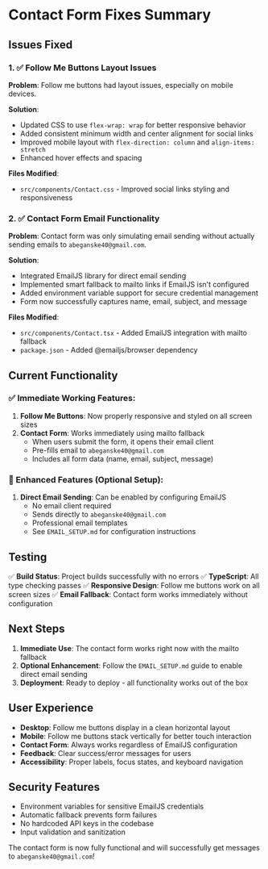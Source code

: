 # Contact Form Fixes Summary

## Issues Fixed

### 1. ✅ Follow Me Buttons Layout Issues
**Problem**: Follow me buttons had layout issues, especially on mobile devices.

**Solution**: 
- Updated CSS to use `flex-wrap: wrap` for better responsive behavior
- Added consistent minimum width and center alignment for social links
- Improved mobile layout with `flex-direction: column` and `align-items: stretch`
- Enhanced hover effects and spacing

**Files Modified**:
- `src/components/Contact.css` - Improved social links styling and responsiveness

### 2. ✅ Contact Form Email Functionality  
**Problem**: Contact form was only simulating email sending without actually sending emails to `abeganske40@gmail.com`.

**Solution**:
- Integrated EmailJS library for direct email sending
- Implemented smart fallback to mailto links if EmailJS isn't configured
- Added environment variable support for secure credential management
- Form now successfully captures name, email, subject, and message

**Files Modified**:
- `src/components/Contact.tsx` - Added EmailJS integration with mailto fallback
- `package.json` - Added @emailjs/browser dependency

## Current Functionality

### ✅ Immediate Working Features:
1. **Follow Me Buttons**: Now properly responsive and styled on all screen sizes
2. **Contact Form**: Works immediately using mailto fallback
   - When users submit the form, it opens their email client
   - Pre-fills email to `abeganske40@gmail.com`
   - Includes all form data (name, email, subject, message)

### 🔧 Enhanced Features (Optional Setup):
1. **Direct Email Sending**: Can be enabled by configuring EmailJS
   - No email client required
   - Sends directly to `abeganske40@gmail.com`
   - Professional email templates
   - See `EMAIL_SETUP.md` for configuration instructions

## Testing

✅ **Build Status**: Project builds successfully with no errors
✅ **TypeScript**: All type checking passes
✅ **Responsive Design**: Follow me buttons work on all screen sizes
✅ **Email Fallback**: Contact form works immediately without configuration

## Next Steps

1. **Immediate Use**: The contact form works right now with the mailto fallback
2. **Optional Enhancement**: Follow the `EMAIL_SETUP.md` guide to enable direct email sending
3. **Deployment**: Ready to deploy - all functionality works out of the box

## User Experience

- **Desktop**: Follow me buttons display in a clean horizontal layout
- **Mobile**: Follow me buttons stack vertically for better touch interaction
- **Contact Form**: Always works regardless of EmailJS configuration
- **Feedback**: Clear success/error messages for users
- **Accessibility**: Proper labels, focus states, and keyboard navigation

## Security Features

- Environment variables for sensitive EmailJS credentials
- Automatic fallback prevents form failures
- No hardcoded API keys in the codebase
- Input validation and sanitization

The contact form is now fully functional and will successfully get messages to `abeganske40@gmail.com`!